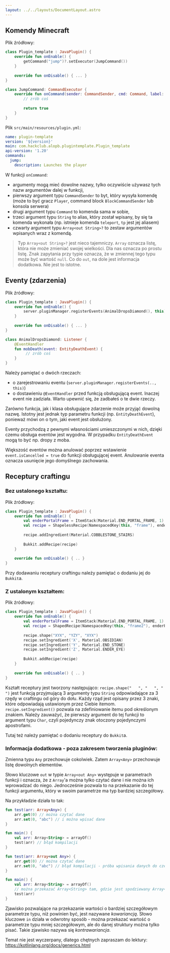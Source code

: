 ```yaml
---
layout: ../../layouts/DocumentLayout.astro
---
```


## Komendy Minecraft
Plik źródłowy:
```kotlin
class Plugin_template : JavaPlugin() {  
    override fun onEnable() {  
        getCommand("jump")?.setExecutor(JumpCommand())  
    }  
  
    override fun onDisable() { ... }  
}

class JumpCommand: CommandExecutor {  
    override fun onCommand(sender: CommandSender, cmd: Command, label: String, args: Array<out String>?): Boolean {  
        // zrób coś
  
        return true
    }
}
```

Plik `src/main/resources/plugin.yml`:
```yaml
name: plugin-template  
version: '${version}'  
main: com.hackclub.alopb.plugintemplate.Plugin_template  
api-version: '1.20'  
commands:  
  jump:  
    description: Launches the player
```

W funkcji `onCommand`:
- argumenty mogą mieć dowolne nazwy, tylko oczywiście używasz tych nazw argumentów dalej w funkcji,
- pierwszy argument typu `CommandSender` to byt, który wysyła komendę (może to być gracz `Player`, command block `BlockCommandSender` lub konsola serwera)
- drugi argument typu `Command` to komenda sama w sobie,
- trzeci argument typu `String` to alias, który został wpisany, by się ta komenda wykonała (np. istnieje komenda `teleport`, `tp` jest jej aliasem)
- czwarty argument typu `Array<out String>?` to zestaw argumentów wpisanych wraz z komendą.

> Typ `Array<out String>?` jest nieco tajemniczy. `Array` oznacza listę, która nie może zmieniać swojej wielkości. Dla nas oznacza po prostu listę. Znak zapytania przy typie oznacza, że w zmiennej tego typu może być wartość `null`. Co do `out`, na dole jest informacja dodatkowa. Nie jest to istotne.

## Eventy (zdarzenia)

Plik źródłowy:
```kotlin
class Plugin_template : JavaPlugin() {  
    override fun onEnable() {
	    server.pluginManager.registerEvents(AnimalDropsDiamond(), this)  
	}  
  
    override fun onDisable() { ... }  
}

class AnimalDropsDiamond: Listener {  
    @EventHandler  
    fun mobDeath(event: EntityDeathEvent) {  
         // zrób coś
    }  
}
```

Należy pamiętać o dwóch rzeczach:
- o zarejestrowaniu eventu (`server.pluginManager.registerEvents(.., this)`)
- o dostawieniu `@EventHandler` przed funkcją obsługującą event.
Inaczej event nie zadziała. Warto upewnić się, że zadbałeś o te dwie rzeczy.

Zarówno funkcja, jak i klasa obsługujące zdarzenie może przyjąć dowolną nazwę. Istotny jest jednak typ parametru funkcji (np. `EntityDeathEvent`), ponieważ mówi on o tym, jaki event jest obsłużony.

Eventy przychodzą z pewnymi własnościami umieszczonymi w nich, dzięki czemu obsługa eventów jest wygodna. W przypadku `EntityDeathEvent` mogą to być np. dropy z moba.

Większość eventów można anulować poprzez wstawienie `event.isCancelled = true` do funkcji obsługującej event. Anulowanie eventa oznacza usunięcie jego domyślnego zachowania.

## Receptury craftingu

### Bez ustalonego kształtu:
Plik źródłowy:
```kotlin
class Plugin_template : JavaPlugin() {  
    override fun onEnable() {
        val enderPortalFrame = ItemStack(Material.END_PORTAL_FRAME, 1)  
        val recipe = ShapelessRecipe(NamespacedKey(this, "frame"), enderPortalFrame)
        
        recipe.addIngredient(Material.COBBLESTONE_STAIRS)  
  
        Bukkit.addRecipe(recipe)  
    }  
  
    override fun onDisable() { .. }  
}
```
Przy dodawaniu receptury craftingu należy pamiętać o dodaniu jej do `Bukkit`a.

### Z ustalonym kształtem:
Plik źródłowy:
```kotlin
class Plugin_template : JavaPlugin() {  
    override fun onEnable() {
        val enderPortalFrame = ItemStack(Material.END_PORTAL_FRAME, 1)  
		val recipe = ShapedRecipe(NamespacedKey(this, "frame2"), enderPortalFrame)
		  
        recipe.shape("XYX", "YZY", "XYX")  
        recipe.setIngredient('X', Material.OBSIDIAN)  
		recipe.setIngredient('Y', Material.END_STONE)  
		recipe.setIngredient('Z', Material.ENDER_EYE)
		
        Bukkit.addRecipe(recipe)
    }  
  
    override fun onDisable() { .. }  
}
```
Kształt receptury jest tworzony następująco: `recipe.shape("   ", "   ", "   ")` jest funkcją przyjmującą 3 argumenty typu `String` odpowiadające za 3 rzędy w craftingu od góry do dołu. Każdy rząd jest opisany przez 3 znaki, które odpowiadają ustawionym przez Ciebie itemom. `recipe.setIngredient()` pozwala na zdefiniowanie itemu pod określonym znakiem. Należy zauważyć, że pierwszy argument do tej funkcji to argument typu `Char`, czyli pojedynczy znak otoczony pojedynczymi apostrofami.

Tutaj też należy pamiętać o dodaniu receptury do `Bukkit`a.
### Informacja dodatkowa - poza zakresem tworzenia pluginów:
Zmienna typu `Any` przechowuje cokolwiek. Zatem `Array<Any>` przechowuje listę dowolnych elementów.

Słowo kluczowe `out` w typie `Array<out Any>` występuje w parametrach funkcji i oznacza, że z `Array`'a można tylko czytać dane i nie można ich wprowadzać do niego. Jednocześnie pozwala to na przekazanie do tej funkcji argumentu, który w swoim parametrze ma typ bardziej szczegółowy.

Na przykładzie działa to tak:
```kotlin
fun test(arr: Array<Any>) {
	arr.get(0) // można czytać dane
	arr.set(0, "abc") // i można wpisać dane
}

fun main() {
	val arr: Array<String> = arrayOf()
	test(arr) // błąd kompilacji
}
```

```kotlin
fun test(arr: Array<out Any>) {
	arr.get(0) // można czytać dane
	arr.set(0, "abc") // błąd kompilacji - próba wpisania danych do czegoś, co ma parametr out
}

fun main() {
	val arr: Array<String> = arrayOf()
	// można przekazać Array<String> tam, gdzie jest spodziewany Array<out Any>
	test(arr)
}
```

Zjawisko pozwalające na przekazanie wartości o bardziej szczegółowym parametrze typu, niż powinien być, jest nazywane *kowariancją*.
Słowo kluczowe `in` działa w odwrotny sposób - można przekazać wartość o parametrze typu mniej szczegółowym, ale do danej struktury można tylko pisać. Takie zjawisko nazywa się *kontrawariancja*.

Temat nie jest wyczerpany, dlatego chętnych zapraszam do lektury: https://kotlinlang.org/docs/generics.html
